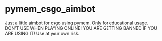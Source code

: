 # pymem_csgo_aimbot
Just a little aimbot for csgo using pymem. Only for educational usage. DON'T USE WHEN PLAYING ONLINE! YOU ARE GETTING BANNED IF YOU ARE USING IT! Use at your own risk. 
